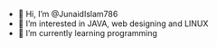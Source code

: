 - 👋 Hi, I’m @JunaidIslam786
- 👀 I’m interested in JAVA, web designing and LINUX 
- 🌱 I’m currently learning programming

<!---
JunaidIslam786/JunaidIslam786 is a ✨ special ✨ repository because its `README.md` (this file) appears on your GitHub profile.
You can click the Preview link to take a look at your changes.
--->
